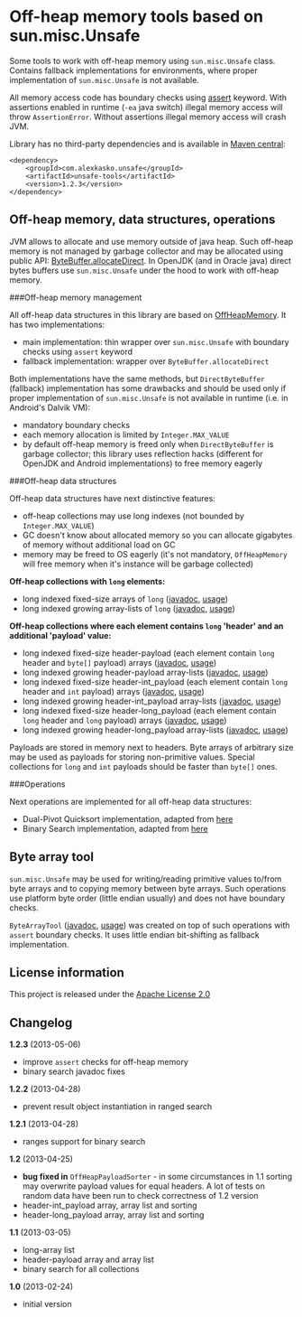 Off-heap memory tools based on sun.misc.Unsafe
==============================================

Some tools to work with off-heap memory using `sun.misc.Unsafe` class. Contains fallback
implementations for environments, where proper implementation of `sun.misc.Unsafe` is not available.

All memory access code has boundary checks using [assert](http://docs.oracle.com/javase/6/docs/technotes/guides/language/assert.html) keyword.
With assertions enabled in runtime (`-ea` java switch) illegal memory access will throw `AssertionError`.
Without assertions illegal memory access will crash JVM.

Library has no third-party dependencies and is available in [Maven central](http://repo1.maven.org/maven2/com/alexkasko/):

    <dependency>
        <groupId>com.alexkasko.unsafe</groupId>
        <artifactId>unsafe-tools</artifactId>
        <version>1.2.3</version>
    </dependency>

Off-heap memory, data structures, operations
--------------------------------------------

JVM allows to allocate and use memory outside of java heap. Such off-heap memory is not managed by garbage collector and may be allocated using
public API: [ByteBuffer.allocateDirect](http://docs.oracle.com/javase/6/docs/api/java/nio/ByteBuffer.html#allocateDirect%28int%29).
In OpenJDK (and in Oracle java) direct bytes buffers use `sun.misc.Unsafe` under the hood to work with off-heap memory.

###Off-heap memory management

All off-heap data structures in this library are based on [OffHeapMemory](http://alexkasko.github.com/unsafe-tools/com/alexkasko/unsafe/offheap/OffHeapMemory.html).
It has two implementations:

 - main implementation: thin wrapper over `sun.misc.Unsafe` with boundary checks using `assert` keyword
 - fallback implementation: wrapper over `ByteBuffer.allocateDirect`

Both implementations have the same methods, but `DirectByteBuffer` (fallback) implementation has some drawbacks and
should be used only if proper implementation of `sun.misc.Unsafe` is not available in runtime (i.e. in Android's Dalvik VM):

 - mandatory boundary checks
 - each memory allocation is limited by `Integer.MAX_VALUE`
 - by default off-heap memory is freed only when `DirectByteBuffer` is garbage collector; this library uses
  reflection hacks (different for OpenJDK and Android implementations) to free memory eagerly

###Off-heap data structures

Off-heap data structures have next distinctive features:

 - off-heap collections may use long indexes (not bounded by `Integer.MAX_VALUE`)
 - GC doesn't know about allocated memory so you can allocate gigabytes of memory without additional load on GC
 - memory may be freed to OS eagerly (it's not mandatory, `OffHeapMemory` will free memory when it's instance will be garbage collected)

**Off-heap collections with `long` elements:**

 - long indexed fixed-size arrays of `long` ([javadoc](http://alexkasko.github.com/unsafe-tools/com/alexkasko/unsafe/offheap/OffHeapLongArray.html),
[usage](https://github.com/alexkasko/unsafe-tools/blob/master/src/test/java/com/alexkasko/unsafe/offheap/OffHeapLongArrayTest.java))
 - long indexed growing array-lists of `long` ([javadoc](http://alexkasko.github.com/unsafe-tools/com/alexkasko/unsafe/offheap/OffHeapLongArrayList.html),
[usage](https://github.com/alexkasko/unsafe-tools/blob/master/src/test/java/com/alexkasko/unsafe/offheap/OffHeapLongArrayListTest.java))

**Off-heap collections where each element contains `long` 'header' and an additional 'payload' value:**

 - long indexed fixed-size header-payload (each element contain `long` header and `byte[]` payload) arrays ([javadoc](http://alexkasko.github.com/unsafe-tools/com/alexkasko/unsafe/offheap/OffHeapPayloadArray.html),
[usage](https://github.com/alexkasko/unsafe-tools/blob/master/src/test/java/com/alexkasko/unsafe/offheap/OffHeapPayloadArrayTest.java))
 - long indexed growing header-payload array-lists ([javadoc](http://alexkasko.github.com/unsafe-tools/com/alexkasko/unsafe/offheap/OffHeapPayloadArrayList.html),
[usage](https://github.com/alexkasko/unsafe-tools/blob/master/src/test/java/com/alexkasko/unsafe/offheap/OffHeapPayloadArrayListTest.java))
 - long indexed fixed-size header-int_payload (each element contain `long` header and `int` payload) arrays ([javadoc](http://alexkasko.github.com/unsafe-tools/com/alexkasko/unsafe/offheap/OffHeapPayloadIntArray.html),
[usage](https://github.com/alexkasko/unsafe-tools/blob/master/src/test/java/com/alexkasko/unsafe/offheap/OffHeapPayloadIntArrayTest.java))
 - long indexed growing header-int_payload array-lists ([javadoc](http://alexkasko.github.com/unsafe-tools/com/alexkasko/unsafe/offheap/OffHeapPayloadIntArrayList.html),
[usage](https://github.com/alexkasko/unsafe-tools/blob/master/src/test/java/com/alexkasko/unsafe/offheap/OffHeapPayloadIntArrayListTest.java))
 - long indexed fixed-size header-long_payload (each element contain `long` header and `long` payload) arrays ([javadoc](http://alexkasko.github.com/unsafe-tools/com/alexkasko/unsafe/offheap/OffHeapPayloadLongArray.html),
[usage](https://github.com/alexkasko/unsafe-tools/blob/master/src/test/java/com/alexkasko/unsafe/offheap/OffHeapPayloadLongArrayTest.java))
 - long indexed growing header-long_payload array-lists ([javadoc](http://alexkasko.github.com/unsafe-tools/com/alexkasko/unsafe/offheap/OffHeapPayloadLongArrayList.html),
[usage](https://github.com/alexkasko/unsafe-tools/blob/master/src/test/java/com/alexkasko/unsafe/offheap/OffHeapPayloadLongArrayListTest.java))

Payloads are stored in memory next to headers. Byte arrays of arbitrary size may be used as payloads for storing non-primitive values.
Special collections for `long` and `int` payloads should be faster than `byte[]` ones.

###Operations

Next operations are implemented for all off-heap data structures:

 - Dual-Pivot Quicksort implementation, adapted from [here](https://android.googlesource.com/platform/libcore/+/android-4.2.2_r1/luni/src/main/java/java/util/DualPivotQuicksort.java)
 - Binary Search implementation, adapted from [here](https://android.googlesource.com/platform/libcore/+/android-4.2.2_r1/luni/src/main/java/java/util/Arrays.java)

Byte array tool
---------------

`sun.misc.Unsafe` may be used for writing/reading primitive values to/from byte arrays and to copying memory between byte arrays.
Such operations use platform byte order (little endian usually) and does not have boundary checks.

`ByteArrayTool` ([javadoc](http://alexkasko.github.com/unsafe-tools/com/alexkasko/unsafe/bytearray/ByteArrayTool.html),
[usage](https://github.com/alexkasko/unsafe-tools/blob/master/src/test/java/com/alexkasko/unsafe/bytearray/ByteArrayToolTest.java))
was created on top of such operations with `assert` boundary checks. It uses little endian bit-shifting as fallback implementation.

License information
-------------------

This project is released under the [Apache License 2.0](http://www.apache.org/licenses/LICENSE-2.0)

Changelog
---------

**1.2.3** (2013-05-06)

 * improve `assert` checks for off-heap memory
 * binary search javadoc fixes

**1.2.2** (2013-04-28)

 * prevent result object instantiation in ranged search

**1.2.1** (2013-04-28)

 * ranges support for binary search

**1.2** (2013-04-25)

 * **bug fixed in** `OffHeapPayloadSorter` - in some circumstances in 1.1 sorting may overwrite payload values
 for equal headers. A lot of tests on random data have been run to check correctness of 1.2 version
 * header-int_payload array, array list and sorting
 * header-long_payload array, array list and sorting

**1.1** (2013-03-05)

 * long-array list
 * header-payload array and array list
 * binary search for all collections

**1.0** (2013-02-24)

 * initial version
